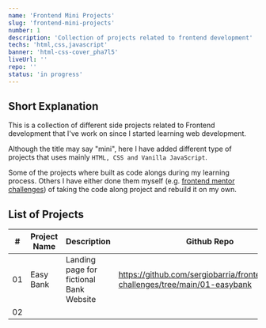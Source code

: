 ```yaml
---
name: 'Frontend Mini Projects'
slug: 'frontend-mini-projects'
number: 1
description: 'Collection of projects related to frontend development'
techs: 'html,css,javascript'
banner: 'html-css-cover_pha7l5'
liveUrl: ''
repo: ''
status: 'in progress'
---
```


## Short Explanation

This is a collection of different side projects related to Frontend development that I've work on since I started learning web development.

Although the title may say "mini", here I have added different type of projects that uses mainly `HTML, CSS and Vanilla JavaScript`.

Some of the projects where built as code alongs during my learning process. Others I have either done them myself (e.g. [frontend mentor challenges](https://www.frontendmentor.io/)) of taking the code along project and rebuild it on my own.

## List of Projects

| #   | Project Name | Description                             | Github Repo                                                                     | Live Url                                   |
|:---:| ------------ | --------------------------------------- | ------------------------------------------------------------------------------- |:------------------------------------------:|
| 01  | Easy Bank    | Landing page for fictional Bank Website | https://github.com/sergiobarria/frontendmentor-challenges/tree/main/01-easybank | https://easybank-sergiobarria.netlify.app/ |
| 02  |              |                                         |                                                                                 |                                            |
